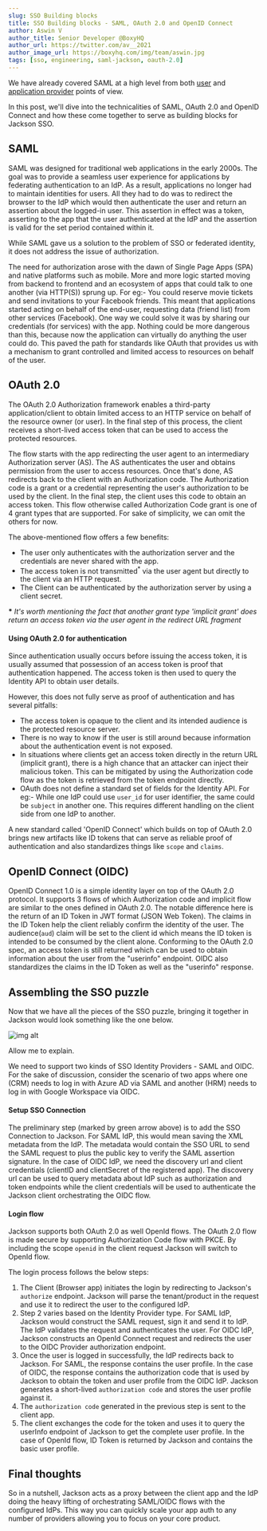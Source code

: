 ```yaml
---
slug: SSO Building blocks
title: SSO Building blocks - SAML, OAuth 2.0 and OpenID Connect
author: Aswin V
author_title: Senior Developer @BoxyHQ
author_url: https://twitter.com/av__2021
author_image_url: https://boxyhq.com/img/team/aswin.jpg
tags: [sso, engineering, saml-jackson, oauth-2.0]
---
```


We have already covered SAML at a high level from both [user](2022-06-30-understanding-saml-sso-the-basics-from-the-user-side.md) and [application provider](2022-06-30-understanding-saml-sso-the-basics-from-the-solution-providers-side.md) points of view.

In this post, we'll dive into the technicalities of SAML, OAuth 2.0 and OpenID Connect and how these come together to serve as building blocks for Jackson SSO.

## SAML

SAML was designed for traditional web applications in the early 2000s. The goal was to provide a seamless user experience for applications by federating authentication to an IdP. As a result, applications no longer had to maintain identities for users. All they had to do was to redirect the browser to the IdP which would then authenticate the user and return an assertion about the logged-in user. This assertion in effect was a token, asserting to the app that the user authenticated at the IdP and the assertion is valid for the set period contained within it.

While SAML gave us a solution to the problem of SSO or federated identity, it does not address the issue of authorization.

The need for authorization arose with the dawn of Single Page Apps (SPA) and native platforms such as mobile. More and more logic started moving from backend to frontend and an ecosystem of apps that could talk to one another (via HTTP(S)) sprung up. For eg:- You could reserve movie tickets and send invitations to your Facebook friends. This meant that applications started acting on behalf of the end-user, requesting data (friend list) from other services (Facebook). One way we could solve it was by sharing our credentials (for services) with the app. Nothing could be more dangerous than this, because now the application can virtually do anything the user could do. This paved the path for standards like OAuth that provides us with a mechanism to grant controlled and limited access to resources on behalf of the user.

## OAuth 2.0

The OAuth 2.0 Authorization framework enables a third-party application/client to obtain limited access to an HTTP service on behalf of the resource owner (or user). In the final step of this process, the client receives a short-lived access token that can be used to access the protected resources.

The flow starts with the app redirecting the user agent to an intermediary Authorization server (AS). The AS authenticates the user and obtains permission from the user to access resources. Once that's done, AS redirects back to the client with an Authorization code. The Authorization code is a grant or a credential representing the user's authorization to be used by the client. In the final step, the client uses this code to obtain an access token. This flow otherwise called Authorization Code grant is one of 4 grant types that are supported. For sake of simplicity, we can omit the others for now.

The above-mentioned flow offers a few benefits:

- The user only authenticates with the authorization server and the credentials are never shared with the app.
- The access token is not transmitted<sup>\*</sup> via the user agent but directly to the client via an HTTP request.
- The Client can be authenticated by the authorization server by using a client secret.

**\*** _It's worth mentioning the fact that another grant type 'implicit grant' does return an access token via the user agent in the redirect URL fragment_

#### Using OAuth 2.0 for authentication

Since authentication usually occurs before issuing the access token, it is usually assumed that possession of an access token is proof that authentication happened. The access token is then used to query the Identity API to obtain user details.

However, this does not fully serve as proof of authentication and has several pitfalls:

- The access token is opaque to the client and its intended audience is the protected resource server.
- There is no way to know if the user is still around because information about the authentication event is not exposed.
- In situations where clients get an access token directly in the return URL (implicit grant), there is a high chance that an attacker can inject their malicious token. This can be mitigated by using the Authorization code flow as the token is retrieved from the token endpoint directly.
- OAuth does not define a standard set of fields for the Identity API. For eg:- While one IdP could use `user_id` for user identifier, the same could be `subject` in another one. This requires different handling on the client side from one IdP to another.

A new standard called 'OpenID Connect' which builds on top of OAuth 2.0 brings new artifacts like ID tokens that can serve as reliable proof of authentication and also standardizes things like `scope` and `claims`.

## OpenID Connect (OIDC)

OpenID Connect 1.0 is a simple identity layer on top of the OAuth 2.0 protocol. It supports 3 flows of which Authorization code and implicit flow are similar to the ones defined in OAuth 2.0. The notable difference here is the return of an ID Token in JWT format (JSON Web Token). The claims in the ID Token help the client reliably confirm the identity of the user. The audience(`aud`) claim will be set to the client id which means the ID token is intended to be consumed by the client alone. Conforming to the OAuth 2.0 spec, an access token is still returned which can be used to obtain information about the user from the "userinfo" endpoint. OIDC also standardizes the claims in the ID Token as well as the "userinfo" response.

## Assembling the SSO puzzle

Now that we have all the pieces of the SSO puzzle, bringing it together in Jackson would look something like the one below.

![img alt](/img/sso-flow.png)

Allow me to explain.

We need to support two kinds of SSO Identity Providers - SAML and OIDC. For the sake of discussion, consider the scenario of two apps where one (CRM) needs to log in with Azure AD via SAML and another (HRM) needs to log in with Google Workspace via OIDC.

#### Setup SSO Connection

The preliminary step (marked by green arrow above) is to add the SSO Connection to Jackson. For SAML IdP, this would mean saving the XML metadata from the IdP. The metadata would contain the SSO URL to send the SAML request to plus the public key to verify the SAML assertion signature. In the case of OIDC IdP, we need the discovery url and client credentials (clientID and clientSecret of the registered app). The discovery url can be used to query metadata about IdP such as authorization and token endpoints while the client credentials will be used to authenticate the Jackson client orchestrating the OIDC flow.

#### Login flow

Jackson supports both OAuth 2.0 as well OpenId flows. The OAuth 2.0 flow is made secure by supporting Authorization Code flow with PKCE. By including the scope `openid` in the client request Jackson will switch to OpenId flow.

The login process follows the below steps:

1. The Client (Browser app) initiates the login by redirecting to Jackson's `authorize` endpoint. Jackson will parse the tenant/product in the request and use it to redirect the user to the configured IdP.
2. Step 2 varies based on the Identity Provider type. For SAML IdP, Jackson would construct the SAML request, sign it and send it to IdP. The IdP validates the request and authenticates the user. For OIDC IdP, Jackson constructs an OpenId Connect request and redirects the user to the OIDC Provider authorization endpoint.
3. Once the user is logged in successfully, the IdP redirects back to Jackson. For SAML, the response contains the user profile. In the case of OIDC, the response contains the authorization code that is used by Jackson to obtain the token and user profile from the OIDC IdP. Jackson generates a short-lived `authorization code` and stores the user profile against it.
4. The `authorization code` generated in the previous step is sent to the client app.
5. The client exchanges the code for the token and uses it to query the userInfo endpoint of Jackson to get the complete user profile. In the case of OpenId flow, ID Token is returned by Jackson and contains the basic user profile.

## Final thoughts

So in a nutshell, Jackson acts as a proxy between the client app and the IdP doing the heavy lifting of orchestrating SAML/OIDC flows with the configured IdPs. This way you can quickly scale your app auth to any number of providers allowing you to focus on your core product.
